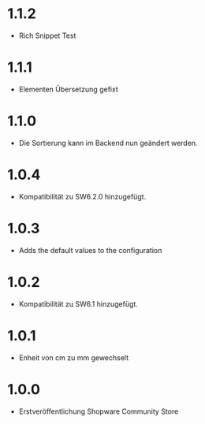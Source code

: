 # 1.1.2
- Rich Snippet Test

# 1.1.1
- Elementen Übersetzung gefixt

# 1.1.0
- Die Sortierung kann im Backend nun geändert werden.

# 1.0.4
- Kompatibilität zu SW6.2.0 hinzugefügt.

# 1.0.3
- Adds the default values to the configuration

# 1.0.2
- Kompatibilität zu SW6.1 hinzugefügt.

# 1.0.1
- Enheit von cm zu mm gewechselt

# 1.0.0
- Erstveröffentlichung Shopware Community Store
